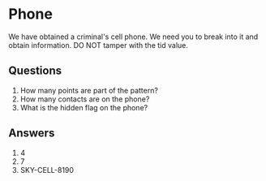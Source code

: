 # Phone
We have obtained a criminal's cell phone. We need you to break into it and obtain information. DO NOT tamper with the tid value.

## Questions
1. How many points are part of the pattern?
2. How many contacts are on the phone?
3. What is the hidden flag on the phone?

## Answers
1. 4
2. 7
3. SKY-CELL-8190
